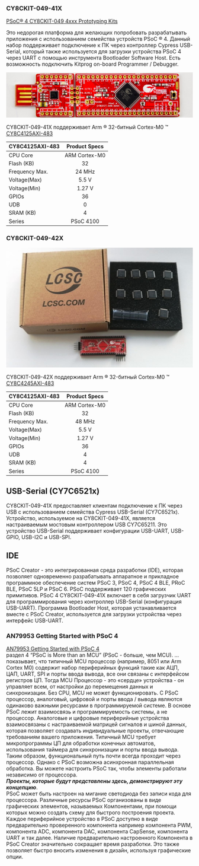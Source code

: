 ### CY8CKIT-049-41X  

[PSoC® 4 CY8CKIT-049 4xxx Prototyping Kits](https://www.cypress.com/documentation/development-kitsboards/psoc-4-cy8ckit-049-4xxx-prototyping-kits)

Это недорогая платформа для желающих попробовать разрабатывать приложения с использованием семейства устройств PSoC ® 4. 
Данный набор поддерживает подключение к ПК через контроллер Cypress USB-Serial, который также используется для загрузки устройства PSoC 4 через UART с помощью инструмента Bootloader Software Host. Eсть возможность подключить Kitprog on-board Programmer / Debugger.  


![alt-текст](https://github.com/PivnevNikolay/PSOC_CY8CKIT-049-41/blob/master/picture/001.jpg "CY8CKIT-049-41X")  


CY8CKIT-049-41X поддерживает Arm ® 32-битный Cortex-M0 ™ [CY8C4125AXI-483](https://www.cypress.com/part/cy8c4125axi-483)  

|CY8C4125AXI-483|   Product Specs    |
| ------------- |:------------------:|
| CPU Core      | ARM Cortex-M0      |
| Flash (KB)    | 32                 |
| Frequency Max.| 24 MHz             |
| Voltage(Max)  | 5.5 V              |
| Voltage(Min)  | 1.27 V             |
| GPIOs         | 36                 |
| UDB           | 0                  |
| SRAM (KB)     | 4                  |
| Series        | PSoC 4100          |   


### CY8CKIT-049-42X    


![alt-текст](https://github.com/PivnevNikolay/PSOC_CY8CKIT-049-41/blob/master/picture/002.jpg "CY8CKIT-049-42X")  


CY8CKIT-049-42X поддерживает Arm ® 32-битный Cortex-M0 ™ [CY8C4245AXI-483](https://www.cypress.com/part/cy8c4245axi-483)   

|CY8C4125AXI-483|   Product Specs    |
| ------------- |:------------------:|
| CPU Core      | ARM Cortex-M0      |
| Flash (KB)    | 32                 |
| Frequency Max.| 48 MHz             |
| Voltage(Max)  | 5.5 V              |
| Voltage(Min)  | 1.27 V             |
| GPIOs         | 36                 |
| UDB           | 4                  |
| SRAM (KB)     | 4                  |
| Series        | PSoC 4100          |  


## USB-Serial (CY7C6521x)  
CY8CKIT-049-41X предоставляет клиентам подключение к ПК через USB с использованием семейства Cypress USB-Serial (CY7C6521x). Устройство, используемое на CY8CKIT-049-41X, является настраиваемым мостовым контроллером USB CY7C65211. Это устройство USB-Serial поддерживает конфигурации USB-UART, USB-GPIO, USB-I2C и USB-SPI.

## IDE  
PSoC Creator - это интегрированная среда разработки (IDE), которая позволяет одновременно разрабатывать аппаратное и прикладное программное обеспечение систем PSoC 3, PSoC 4, PSoC 4 BLE, PRoC BLE, PSoC 5LP и PSoC 6. PSoC поддерживает 120 графических примитивов. PSoC 4 CY8CKIT-049-41X включает в себя загрузчик UART для программирования через контроллер USB-Serial (конфигурация USB-UART). Программа Bootloader Host, которая устанавливается вместе с PSoC Creator, используется для загрузки устройства через интерфейс USB-UART. 

### AN79953 Getting Started with PSoC 4  
[AN79953 Getting Started with PSoC 4](https://www.cypress.com/documentation/application-notes/an79953-getting-started-psoc-4)  
раздел 4 “PSoC is More than an MCU” (PSoC - больше, чем MCU).
…показывает, что типичный MCU процессор (например, 8051 или Arm Cortex M0) содержит  набор периферийных функций такие как АЦП, ЦАП, UART, SPI и порты ввода вывода, все они связаны с интерфейсом регистров ЦП. Тогда MCU Процессор - это «сердце» устройства - он управляет всем, от настройки до перемещения данных и синхронизации. Без CPU, MCU не может функционировать.  С PSoC процессор, аналоговый, цифровой и порты ввода / вывода являются одинаково важными ресурсами в программируемой системе. В основе PSoC лежит взаимосвязь и программируемость системы, а не процессор. Аналоговые и цифровые периферийные устройства взаимосвязаны с настраиваемой матрицей сигналов и шиной данных, которая позволяет создавать индивидуальные проекты, отвечающие требованиям вашего приложения. Типичный MCU требует микропрограммы ЦП для обработки конечных автоматов, использования таймера для синхронизации и порты ввода вывода. Таким образом, функциональный путь почти всегда проходит через процессор. Однако с PSoC возможна асинхронная параллельная обработка. Вы можете настроить PSoC так, чтобы элементы работали независимо от процессора.   
**_Проекты, которые будут представлены здесь, демонстрируют эту концепцию_**.   
PSoC может быть настроен на мигание светодиода без записи кода для процессора. Различные ресурсы PSoC организованы в виде графических элементов, называемых Компонентами, при помощи которых можно создать схему для быстрого построения проекта. Каждое периферийное устройство в PSoC доступно в виде предварительно проверенного компонента например  компонента PWM, компонента ADC, компонента DAC, компонента CapSense, компонента UART и так далее. Наличие предварительно настроенного Компонента в PSoC Creator значительно сокращает время разработки. Это также позволяет быстро вносить изменения в дизайн, используя графические опции. 





